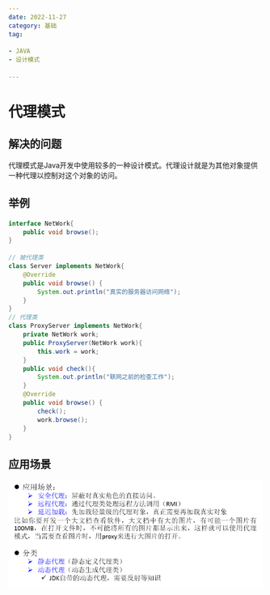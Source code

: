 ```yaml
---
date: 2022-11-27
category: 基础
tag:

- JAVA
- 设计模式

---
```


# 代理模式

## 解决的问题

代理模式是Java开发中使用较多的一种设计模式。代理设计就是为其他对象提供一种代理以控制对这个对象的访问。

## 举例

```java
interface NetWork{
    public void browse();
}

// 被代理类
class Server implements NetWork{
	@Override
	public void browse() {
		System.out.println("真实的服务器访问网络");
	}
}
// 代理类
class ProxyServer implements NetWork{
	private NetWork work;
	public ProxyServer(NetWork work){
		this.work = work;
	}
	public void check(){
		System.out.println("联网之前的检查工作");
	}
	@Override
	public void browse() {
		check();
		work.browse();
	}
}
```

## 应用场景

![img.png](../java-basic/images/agent.png)











